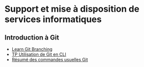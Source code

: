 # Support et mise à disposition de services informatiques

## Introduction à Git

- [Learn Git Branching](https://learngitbranching.js.org/?locale=fr_FR)
- [TP Utilisation de Git en CLI](tp-git/README.md)
- [Résumé des commandes usuelles Git](commandes_git.md)
